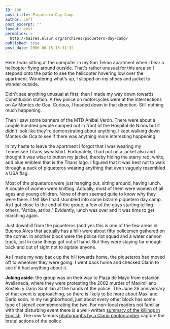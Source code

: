 ```yaml
---
ID: 180
post_title: Piquetero Day Camp
author: Jeff
post_excerpt: ""
layout: post
permalink: >
  http://baires.elsur.org/archives/piquetero-day-camp/
published: true
post_date: 2006-06-15 15:31:32
---
```

Here I was sitting at the computer in my San Telmo apartment when I hear a helicopter flying around outside. That's rather unusual for this area so I stepped  onto the patio to see the helicopter hovering low over the apartment. Wondering what's up, I slipped on my shoes and jacket to wander outside.

Didn't see anything unusual at first, then I made my way down towards Constitución station. A few police on motorcycles were at the intersections on Av Montes de Oca. Curious, I headed down in that direction. Still nothing much happening. 

Then I saw some banners of the MTD Aníbal Verón. There were  about a couple hundred people camped out in front of the Hospital de Ni&#241;os but it didn't look like they're demonstrating about anything.  I kept walking down Montes de Oca to see if there was anything more interesting happening.

In my haste to leave the apartment I forgot that I was wearing my Tennessee Titans sweatshirt. Fortunately, I had put on a jacket also and thought it was wise to button my jacket, thereby hiding the starry red, white, and blue emblem that is the Titans logo. I figured that it was best not to walk through a pack of piqueteros wearing anything that even vaguely resembled a USA flag. 

Most of the piqueteros were  just hanging out, sitting around, having lunch. A couple of women were knitting. Actually, most of them were women of all ages and young children.  None of them seemed quite to know why they were there. I felt like I had stumbled into some bizarre piquetero day camp. As I got close to the end of the group, a few of the guys starting telling others, "Arriba, arriba." Evidently, lunch was over and it was time to get marching again.

Just downhill from the piqueteros (and yes this is one of the few areas in Buenos Aires that actually has a hill) were about fifty policemen gathered on the corner. In another block were the police riot squad and a water cannon truck, just in case things got out of hand. But they were staying far enough back and out of sight not to agitate anyone. 

As I made my way back up the hill towards home, the piqueteros had moved off to wherever they were going. I went back home and checked Clarín to see if it had anything about it. 

<b>Joking aside</b>: the group was on their way to Plaza de Mayo from estación Avellaneda, where they were protesting the 2002 murder of  Maximiliano Kosteki y Darío Santillán at the hands of the police. The June 26 anniversary of that event is approaching, so there is likely to be more about Maxi and Darío soon. In my neighborhood, just about every other block has some type of stencil commemorating the two. For non-local readers not familiar with that disturbing event there is a well-written <a href="http://gaulishvillage.blogspot.com/2006/01/avellaneda-masacre.html">summary of the killings in English</a>. The now famous <a href="http://www.clarin.com/diario/2006/01/09/um/m-01121499.htm">photographs by a Clarín photographer</a> capture the brutal actions of the police.